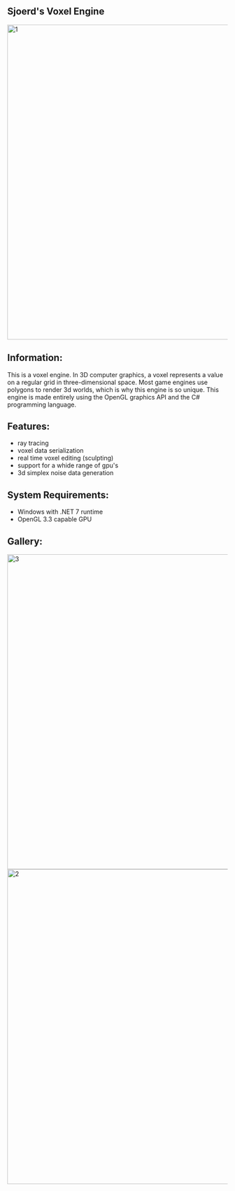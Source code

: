 ## Sjoerd's Voxel Engine
<img width="720" alt="1" src="https://github.com/sjoerdev/voxel-engine/assets/59654421/19ef087d-4b09-4c9f-8484-337c434c95e5">

## Information:
This is a voxel engine. In 3D computer graphics, a voxel represents a value on a regular grid in three-dimensional space. Most game engines use polygons to render 3d worlds, which is why this engine is so unique. This engine is made entirely using the OpenGL graphics API and the C# programming language.

## Features:
- ray tracing
- voxel data serialization
- real time voxel editing (sculpting)
- support for a whide range of gpu's
- 3d simplex noise data generation

## System Requirements:
- Windows with .NET 7 runtime
- OpenGL 3.3 capable GPU

## Gallery:
<img width="720" alt="3" src="https://github.com/sjoerdev/voxel-engine/assets/59654421/b81cca90-8e9b-4411-8906-a7aacf65d9bf">
<img width="720" alt="2" src="https://github.com/sjoerdev/voxel-engine/assets/59654421/13696915-6334-4d17-a42c-de377a9801c8">
